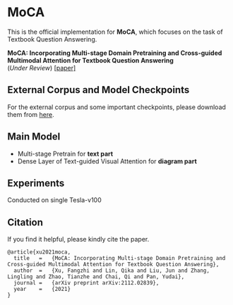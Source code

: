 # MoCA

This is the official implementation for **MoCA**, which focuses on the task of Textbook Question Answering.

**MoCA: Incorporating Multi-stage Domain Pretraining and Cross-guided Multimodal Attention for Textbook Question Answering** <br>
(*Under Review*)  [[paper]](https://arxiv.org/abs/2112.02839)

## External Corpus and Model Checkpoints
For the external corpus and some important checkpoints, please download them from [here](https://drive.google.com/drive/folders/1dH1d9Mfzro3TatcfxCU2z9Go7v-8CxCQ?usp=share_link).

## Main Model

- Multi-stage Pretrain for **text part**
- Dense Layer of Text-guided Visual Attention for **diagram part** 

## Experiments
Conducted on single Tesla-v100

## Citation
If you find it helpful, please kindly cite the paper.
```
@article{xu2021moca,
  title   =   {MoCA: Incorporating Multi-stage Domain Pretraining and Cross-guided Multimodal Attention for Textbook Question Answering},
  author  =   {Xu, Fangzhi and Lin, Qika and Liu, Jun and Zhang, Lingling and Zhao, Tianzhe and Chai, Qi and Pan, Yudai},
  journal =   {arXiv preprint arXiv:2112.02839},
  year    =   {2021}
}
```
